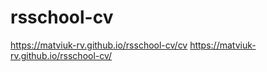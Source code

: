 # rsschool-cv
https://matviuk-rv.github.io/rsschool-cv/cv
https://matviuk-rv.github.io/rsschool-cv/

